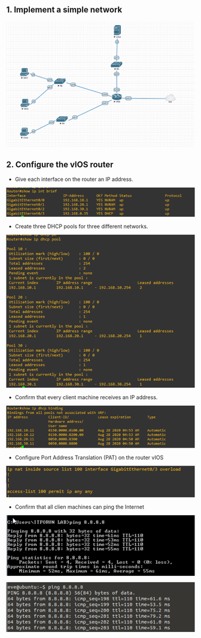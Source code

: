 ## 1. Implement a simple network

![](https://github.com/greenarrow2019/Ansible-Network-Automation/blob/master/EVE-NG/images/47.png)

## 2. Configure the vIOS router

- Give each interface on the router an IP address.

![](https://github.com/greenarrow2019/Ansible-Network-Automation/blob/master/EVE-NG/images/48.png)

- Create three DHCP pools for three different networks.

![](https://github.com/greenarrow2019/Ansible-Network-Automation/blob/master/EVE-NG/images/49.png)

- Confirm that every client machine receives an IP address.

![](https://github.com/greenarrow2019/Ansible-Network-Automation/blob/master/EVE-NG/images/50.png)

- Configure Port Address Translation (PAT) on the router vIOS

![](https://github.com/greenarrow2019/Ansible-Network-Automation/blob/master/EVE-NG/images/51.png)

- Confirm that all clien machines can ping the Internet

![](https://github.com/greenarrow2019/Ansible-Network-Automation/blob/master/EVE-NG/images/52.png)

![](https://github.com/greenarrow2019/Ansible-Network-Automation/blob/master/EVE-NG/images/53.png)
